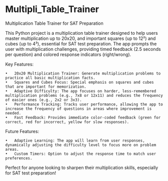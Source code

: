 # Multipli_Table_Trainer
Multiplication Table Trainer for SAT Preparation

This Python project is a multiplication table trainer designed to help users master multiplication up to 20x20, and important squares (up to 12²) and cubes (up to 4³), essential for SAT test preparation. The app prompts the user with multiplication challenges, providing timed feedback (2.5 seconds per question) and colored response indicators (right/wrong).

Key Features:

	•	20x20 Multiplication Trainer: Generate multiplication problems to practice all basic multiplication facts.
	•	Squares and Cubes Focus: Special emphasis on squares and cubes that are important for memorization.
	•	Adaptive Difficulty: The app focuses on harder, less-remembered multiplication problems (e.g., 7x8 or 12x11) and reduces the frequency of easier ones (e.g., 2x2 or 3x3).
	•	Performance Tracking: Tracks user performance, allowing the app to increase the frequency of questions in areas where improvement is needed.
	•	Fast Feedback: Provides immediate color-coded feedback (green for correct, red for incorrect, yellow for slow responses).

Future Features:

	•	Adaptive Learning: The app will learn from user responses, dynamically adjusting the difficulty level to focus more on problem areas.
	•	Custom Timers: Option to adjust the response time to match user preferences.

Perfect for anyone looking to sharpen their multiplication skills, especially for SAT test preparation!
